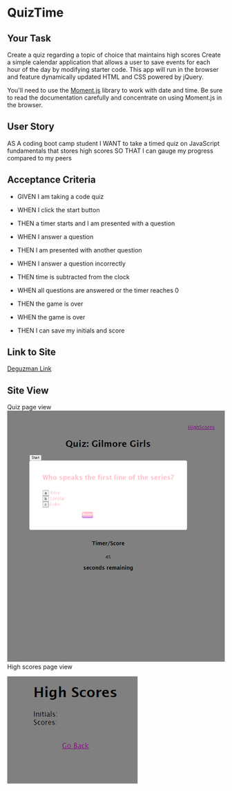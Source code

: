 # QuizTime


## Your Task

Create a quiz regarding a topic of choice that maintains high scores Create a simple calendar application that allows a user to save events for each hour of the day by modifying starter code. This app will run in the browser and feature dynamically updated HTML and CSS powered by jQuery.

You'll need to use the [Moment.js](https://momentjs.com/) library to work with date and time. Be sure to read the documentation carefully and concentrate on using Moment.js in the browser.

## User Story

AS A coding boot camp student
I WANT to take a timed quiz on JavaScript fundamentals that stores high scores
SO THAT I can gauge my progress compared to my peers

## Acceptance Criteria

* GIVEN I am taking a code quiz

* WHEN I click the start button

* THEN a timer starts and I am presented with a question

* WHEN I answer a question

* THEN I am presented with another question

* WHEN I answer a question incorrectly

* THEN time is subtracted from the clock

* WHEN all questions are answered or the timer reaches 0

* THEN the game is over

* WHEN the game is over

* THEN I can save my initials and score

##  Link to Site

[Deguzman Link](https://trianad.github.io/QuizTime/)

## Site View

Quiz page view
<img src="./assets/images/quiz_page.png"> 
High scores page view

<img src="./assets/images/highscores_page.png">
